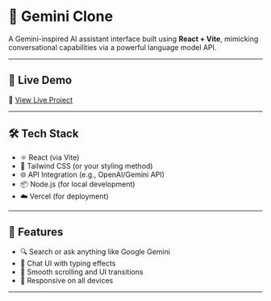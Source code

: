 # 🧠 Gemini Clone

A Gemini-inspired AI assistant interface built using **React + Vite**, mimicking conversational capabilities via a powerful language model API.

---

## 🔗 Live Demo

🚀 [View Live Project](https://gemini-clone-topaz-kappa.vercel.app/)

---

## 🛠️ Tech Stack

- ⚛️ React (via Vite)
- 💅 Tailwind CSS (or your styling method)
- 🌐 API Integration (e.g., OpenAI/Gemini API)
- 📦 Node.js (for local development)
- ☁️ Vercel (for deployment)

---

## 📁 Features

- 🔍 Search or ask anything like Google Gemini
- 💬 Chat UI with typing effects
- 📜 Smooth scrolling and UI transitions
- 📲 Responsive on all devices

---



